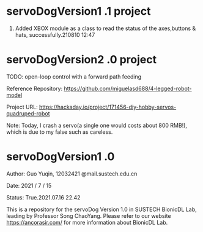 <!--
 * @Date: 2021-07-16 10:56:55
 * @LastEditors: Guo Yuqin,12032421@mail.sustech.edu.cn
 * @LastEditTime: 2021-08-11 12:47:52
 * @FilePath: /servoDogVersion1.0/README.md
-->


# servoDogVersion1 .1 project
1. Added XBOX module as a class to read the status of the axes,buttons & hats, successfully.210810 12:47


# servoDogVersion2 .0 project
TODO: open-loop control with a forward path feeding

Reference Repository:
https://github.com/miguelasd688/4-legged-robot-model

Project URL:
https://hackaday.io/project/171456-diy-hobby-servos-quadruped-robot


Note: Today, I crash a servo(a single one would costs about 800 RMB!), which is due to my false such as careless.

# servoDogVersion1 .0

Author: Guo Yuqin, 12032421 @mail.sustech.edu.cn

Date: 2021 / 7 / 15

Status: True.2021.07.16 22.42

This is a repository for the servoDog Version 1.0 in SUSTECH BionicDL Lab, leading by Professor Song ChaoYang.
Please refer to our website https://ancorasir.com/ for more information about BionicDL Lab.
